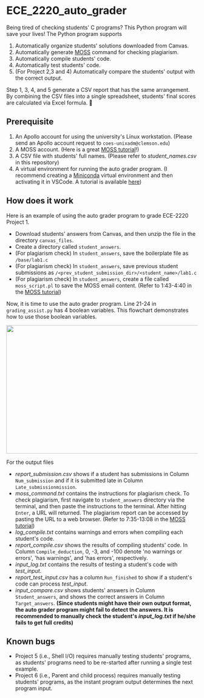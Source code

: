# ECE_2220_auto_grader
Being tired of checking students' C programs? This Python program will save your lives! The Python program supports
1. Automatically organize students' solutions downloaded from Canvas.
2. Automatically generate [MOSS](https://theory.stanford.edu/~aiken/moss/) command for checking plagiarism.
3. Automatically compile students' code.
4. Automatically test students' code.
5. (For Project 2,3 and 4) Automatically compare the students' output with the correct output.

Step 1, 3, 4, and 5 generate a CSV report that has the same arrangement. By combining the CSV files into a single spreadsheet, students' final scores are calculated via Excel formula. :hugs:

## Prerequisite
1. An Apollo account for using the university's Linux workstation. (Please send an Apollo account request to `coes-unixadm@clemson.edu`)
2. A MOSS account. (Here is a great [MOSS tutorial](https://www.youtube.com/watch?v=VT_7Rps0Wdk)!)
3. A CSV file with students' full names. (Please refer to *student_names.csv* in this repository)
4. A virtual environment for running the auto grader program. (I recommend creating a [Miniconda](https://docs.conda.io/projects/miniconda/en/latest/) virtual environment and then activating it in VSCode. A tutorial is available [here](https://stackoverflow.com/questions/43351596/activating-anaconda-environment-in-vscode))

## How does it work
Here is an example of using the auto grader program to grade ECE-2220 Project 1.
- Download students' answers from Canvas, and then unzip the file in the directory `canvas_files`.
- Create a directory called `student_answers`.
- (For plagiarism check) In `student_answers`, save the boilerplate file as `/base/lab1.c`
- (For plagiarism check) In `student_answers`, save previous student submissions as `/<prev_student_submission_dir>/<student_name>/lab1.c`
- (For plagiarism check) In `student_answers`, create a file called `moss_script.pl` to save the MOSS email content. (Refer to 1:43-4:40 in the [MOSS tutorial](https://www.youtube.com/watch?v=VT_7Rps0Wdk))

Now, it is time to use the auto grader program. Line 21-24 in `grading_assist.py` has 4 boolean variables. This flowchart demonstrates how to use those boolean variables.

<!--
![flowchart](https://github.com/axin233/ECE_2220_auto_grader/assets/59490151/7ccad1a6-cf6a-4825-a9b7-ac6d93b86d4e)
-->

<p align="center">
  <img width="1080" height="338" src="https://github.com/axin233/ECE_2220_auto_grader/assets/59490151/7ccad1a6-cf6a-4825-a9b7-ac6d93b86d4e">
</p>

For the output files
- *report_submission.csv* shows if a student has submissions in Column `Num_submission` and if it is submitted late in Column `Late_submissionmission`.
- *moss_command.txt* contains the instructions for plagiarism check. To check plagiarism, first navigate to `student_answers` directory via the terminal, and then paste the instructions to the terminal. After hitting `Enter`, a URL will returned. The plagiarism report can be accessed by pasting the URL to a web browser. (Refer to 7:35-13:08 in the [MOSS tutorial](https://www.youtube.com/watch?v=VT_7Rps0Wdk))
- *log_compile.txt* contains warnings and errors when compiling each student's code.
- *report_compile.csv* shows the results of compiling students' code. In Column `Compile_deduction`, 0, -3, and -100 denote 'no warnings or errors', 'has warnings', and 'has errors', respectively.
- *input_log.txt* contains the results of testing a student's code with *test_input*.
- *report_test_input.csv* has a column `Run_finished` to show if a student's code can process *test_input*.
- *input_compare.csv* shows students' answers in Column `Student_answers`, and shows the correct answers in Column `Target_answers`. **(Since students might have their own output format, the auto grader program might fail to detect the answers. It is recommended to manually check the student's *input_log.txt* if he/she fails to get full credits)**

## Known bugs
- Project 5 (i.e., Shell I/O) requires manually testing students' programs, as students' programs need to be re-started after running a single test example.
- Project 6 (i.e., Parent and child process) requires manually testing students' programs, as the instant program output determines the next program input.
